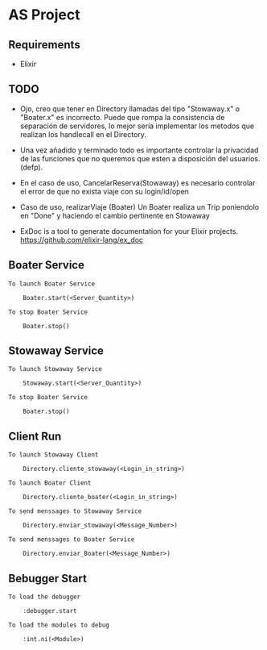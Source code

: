 # AS Project 

## Requirements

- Elixir

## TODO

- Ojo, creo que tener en Directory llamadas del tipo "Stowaway.x" o "Boater.x" es incorrecto. Puede que rompa la consistencia de separación de servidores, lo mejor sería implementar los metodos que realizan los handlecall en el Directory. 

- Una vez añadido y terminado todo es importante controlar la privacidad de las funciones que no queremos que esten a disposición del usuarios. (defp). 

- En el caso de uso, CancelarReserva(Stowaway) es necesario controlar el error de que no exista viaje con su login/id/open

- Caso de uso, realizarViaje (Boater)
    Un Boater realiza un Trip poniendolo en "Done" y haciendo el cambio pertinente en Stowaway

- ExDoc is a tool to generate documentation for your Elixir projects. https://github.com/elixir-lang/ex_doc       

## Boater Service

```
To launch Boater Service

    Boater.start(<Server_Quantity>)

To stop Boater Service

    Boater.stop()
```

## Stowaway Service

```
To launch Stowaway Service

    Stowaway.start(<Server_Quantity>)

To stop Boater Service

    Boater.stop()
```

## Client Run

```
To launch Stowaway Client

    Directory.cliente_stowaway(<Login_in_string>)

To launch Boater Client

    Directory.cliente_boater(<Login_in_string>)

To send menssages to Stowaway Service

    Directory.enviar_stowaway(<Message_Number>)

To send menssages to Boater Service

    Directory.enviar_Boater(<Message_Number>)

```

## Bebugger Start

```
To load the debugger

    :debugger.start

To load the modules to debug

    :int.ni(<Module>)

```